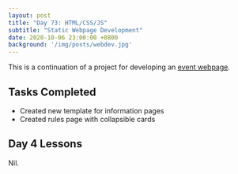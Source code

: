 ```yaml
---
layout: post
title: "Day 73: HTML/CSS/JS"
subtitle: "Static Webpage Development"
date: 2020-10-06 23:00:00 +0800
background: '/img/posts/webdev.jpg'
---
```


This is a continuation of a project for developing an [event webpage](https://github.com/chrischow/gc50_trial).

## Tasks Completed
* Created new template for information pages
* Created rules page with collapsible cards

## Day 4 Lessons
Nil.